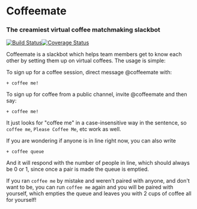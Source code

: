 # Coffeemate

### The creamiest virtual coffee matchmaking slackbot

[![Build Status](https://travis-ci.org/18F/coffeemate.svg?branch=master)](https://travis-ci.org/18F/coffeemate)[![Coverage Status](https://coveralls.io/repos/github/18F/coffeemate/badge.svg?branch=master)](https://coveralls.io/github/18F/coffeemate?branch=master)


Coffeemate is a slackbot which helps team members get to know each other by setting them up on virtual coffees. The usage is simple:

To sign up for a coffee session, direct message @coffeemate with:
```
+ coffee me!
```

To sign up for coffee from a public channel, invite @coffeemate and then say:
```
+ coffee me!
```

It just looks for "coffee me" in a case-insensitive way in the sentence, so `coffee me`, `Please Coffee Me`, etc work as well.

If you are wondering if anyone is in line right now, you can also write
```
+ coffee queue
```
And it will respond with the number of people in line, which should always be 0 or 1, since once a pair is made the queue is emptied.

If you ran `coffee me` by mistake and weren't paired with anyone, and don't want to be, you can run `coffee me` again and you will be paired with yourself, which empties the queue and leaves you with 2 cups of coffee all for yourself!